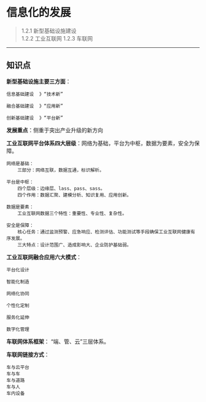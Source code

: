# 信息化的发展
>
> 1.2.1 新型基础设施建设  
> 1.2.2 工业互联网
> 1.2.3 车联网
***

## 知识点

**新型基础设施主要三方面**：  

    信息基础建设  》“技术新”

    融合基础建设  》“应用新”

    创新基础建设  》“平台新”

**发展重点**：侧重于突出产业升级的新方向  

**工业互联网平台体系四大层级**：网络为基础，平台为中枢，数据为要素，安全为保障。  

    网络是基础：  
        三部分：网络互联，数据互通，标识解析。  

    平台是中枢：  
        四个层级：边缘层、lass、pass、sass。  
        四个作用：数据汇聚、建模分析、知识复用、应用创新。

    数据是要素：  
        工业互联网数据三个特性：重要性、专业性、复杂性。

    安全是保障：  
        核心任务：通过监测预警、应急响应、检测评估、功能测试等手段确保工业互联网健康有序发展。  
        三大特点：设计范围广、造成影响大、企业防护基础弱。  

**工业互联网融合应用六大模式**：  

    平台化设计  

    智能化制造  

    网络化协同

    个性化定制  

    服务化延伸  

    数字化管理  

**车联网体系框架**： “端、管、云”三层体系。  

**车联网链接方式**：

    车与云平台
    车与车
    车与道路
    车与人
    车内设备  
